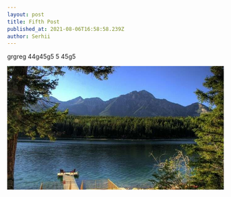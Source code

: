 ```yaml
---
layout: post
title: Fifth Post
published_at: 2021-08-06T16:58:58.239Z
author: Serhii
---
```

grgreg 44g45g5 5 45g5 

![](/{{published_at}}/mcdonald-lake.jpeg)